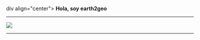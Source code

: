 div align="center">
  <strong>Hola, soy earth2geo</strong>
</div>

<hr> <!-- Esta línea divide las secciones -->

<p align="left">
  <img src="https://readme-typing-svg.herokuapp.com/?lines=Welcome+to+my+GitHub+Profile!&center=true&width=360&height=30">
</p>

<hr> <!-- Esta línea divide las secciones -->
